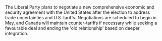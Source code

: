 The Liberal Party plans to negotiate a new comprehensive economic and security agreement with the United States after the election to address trade uncertainties and U.S. tariffs. Negotiations are scheduled to begin in May, and Canada will maintain counter-tariffs if necessary while seeking a favourable deal and ending the 'old relationship' based on deeper integration.
